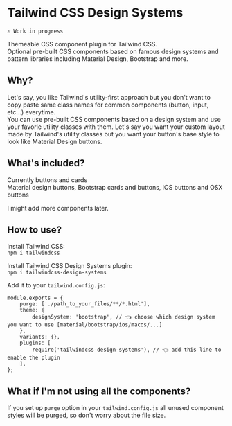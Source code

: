 # Tailwind CSS Design Systems

`⚠️ Work in progress`

Themeable CSS component plugin for Tailwind CSS.  
Optional pre-built CSS components based on famous design systems and pattern libraries including Material Design, Bootstrap and more.

## Why?  
Let's say, you like Tailwind's utility-first approach but you don't want to copy paste same class names for common components (button, input, etc...) everytime.  
You can use pre-built CSS components based on a design system and use your favorie utility classes with them. Let's say you want your custom layout made by Tailwind's utility classes but you want your button's base style to look like Material Design buttons.

## What's included?
Currently buttons and cards  
Material design buttons, Bootstrap cards and buttons, iOS buttons and OSX buttons

I might add more components later.


## How to use?  
Install Tailwind CSS:  
`npm i tailwindcss`

Install Tailwind CSS Design Systems plugin:  
`npm i tailwindcss-design-systems`

Add it to your `tailwind.config.js`:  

```
module.exports = {
    purge: ['./path_to_your_files/**/*.html'],
    theme: {
        designSystem: 'bootstrap', // 👈 choose which design system you want to use [material/bootstrap/ios/macos/...]
    },
    variants: {},
    plugins: [
        require('tailwindcss-design-systems'), // 👈 add this line to enable the plugin
    ],
};
```
## What if I'm not using all the components?  
If you set up `purge` option in your `tailwind.config.js` all unused component styles will be purged, so don't worry about the file size.

